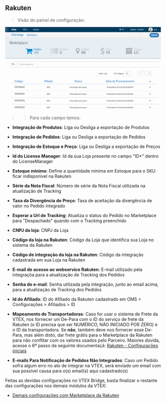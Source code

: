 ## Rakuten
>Visão do painel de configuração:

![Config RKT](V_newconfig_rkt.gif)
>>Para cada campo temos:

* **Integração de Produtos**: Liga ou Desliga a exportação de Produtos


* **Integração de Pedidos**: Liga ou Desliga a exportação de Pedidos


* **Integração de Estoque e Preço**: Liga ou Desliga a exportação de Preços

* **Id do License Manager**: Id da sua Loja presente no campo "ID*" dentro do LicenseManager

* **Estoque mínimo**: Define a quantidade mínima em Estoque para o SKU ficar indisponível na Rakuten

* **Série da Nota Fiscal**: Número de série da Nota Fiscal utilizada na atualização de Tracking

* **Taxa da Divergência de Preço**: Taxa de aceitação da divergência de valor no Pedido integrado

* **Esperar a Url de Tracking**: Atualiza o status do Pedido no Marketplace para "Despachado" quando com o Tracking preenchido

* **CNPJ da loja**: CNPJ da Loja

* **Código da loja na Rakuten**: Código da Loja que identifica sua Loja no sistema da Rakuten

* **Código de integração da loja na Rakuten**: Código da integração cadastrada em sua Loja na Rakuten

* **E-mail de acesso ao webservice Rakuten**: E-mail utilizado pela integraçõa para a atualização de Tracking dos Pedidos

* **Senha do e-mail**: Senha utilizada pela integração, junto ao email acima, para a atualização de Tracking dos Pedidos

* **Id do Afiliado**: ID do Afiliado da Rakuten cadastrado em OMS > Configurações > Afiliados > ID

* **Mapeamento de Transportadoras**: Caso for usar o sistema de Frete da VTEX, nos fornecer um De-Para com o ID do serviço de frete da Rakuten (o ID precisa que ser NUMÉRICO, NÃO INICIADO POR ZERO) e o ID da transportadora. Se **não**, também deve nos fornecer esse De-Para, mas além disto, dar frete grátis para o Marketplace da Rakuten para não conflitar com os valores usados pelo Parceiro. Maiores dúvida, acesse o 6º passo da seguinte documentaçã: [Rakuten - Configurações iniciais](http://help.vtex.com/hc/pt-br/articles/206863767-Rakuten-Configura%C3%A7%C3%B5es-iniciais)

* **E-mails Para Notificação de Pedidos Não Integrados**: Caso um Pedido sofra algum erro no ato de integrar na VTEX, será enviado um email com sua possível causa para o(s) email(s) aqui cadastrado(s)

Feitas as devidas configurações no VTEX Bridge, basta finalizar o restante das configurações nos demais módulos da VTEX:

* [Demais configurações com Marketplace da Rakuten](http://help.vtex.com/hc/pt-br/articles/206863767-Rakuten-Configura%C3%A7%C3%B5es-de-Marketplace)
